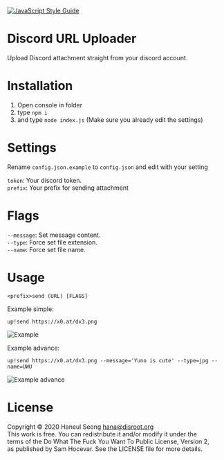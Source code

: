 [![JavaScript Style Guide](https://cdn.rawgit.com/standard/standard/master/badge.svg)](https://github.com/standard/standard)

#

# Discord URL Uploader

Upload Discord attachment straight from your discord account.

# Installation

1. Open console in folder
2. type `npm i`
3. and type `node index.js` (Make sure you already edit the settings)

# Settings

Rename `config.json.example` to `config.json` and edit with your setting

`token`: Your discord token.  
`prefix`: Your prefix for sending attachment

# Flags

`--message`: Set message content.  
`--type`: Force set file extension.  
`--name`: Force set file name.

# Usage

`<prefix>send (URL) [FLAGS]`

Example simple:

`up!send https://x0.at/dx3.png`

![Example](https://lewd.pics/p/nx9U.gif)

Example advance:

`up!send https://x0.at/dx3.png --message='Yuno is cute' --type=jpg --name=UWU`

![Example advance](https://lewd.pics/p/DZw0.gif)

# License

Copyright © 2020 Haneul Seong hana@disroot.org  
This work is free. You can redistribute it and/or modify it under the  
terms of the Do What The Fuck You Want To Public License, Version 2,  
as published by Sam Hocevar. See the LICENSE file for more details.